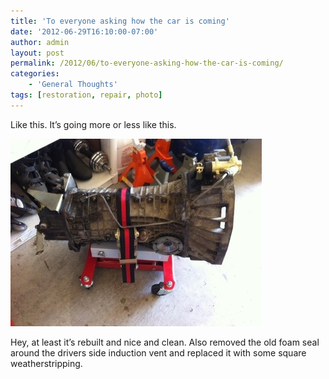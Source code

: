 ```yaml
---
title: 'To everyone asking how the car is coming'
date: '2012-06-29T16:10:00-07:00'
author: admin
layout: post
permalink: /2012/06/to-everyone-asking-how-the-car-is-coming/
categories:
    - 'General Thoughts'
tags: [restoration, repair, photo]
---
```


Like this. It’s going more or less like this.

[![20120629-160950.jpg](/assets/images/2012/06/20120629-160950.jpg)](/assets/images/2012/06/20120629-160950.jpg)

Hey, at least it’s rebuilt and nice and clean. Also removed the old foam seal around the drivers side induction vent and replaced it with some square weatherstripping.
